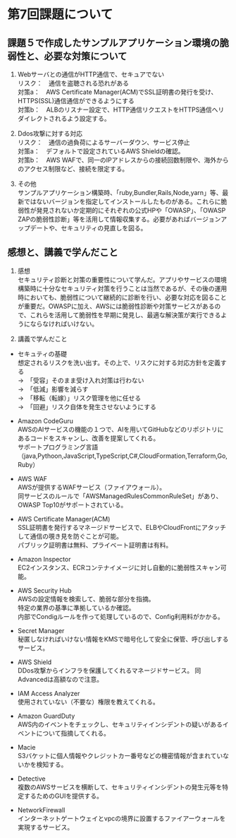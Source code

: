 # 第7回課題について

## 課題５で作成したサンプルアプリケーション環境の脆弱性と、必要な対策について

1. Webサーバとの通信がHTTP通信で、セキュアでない  
リスク：　通信を盗聴される恐れがある  
対策a：　AWS Certificate Manager(ACM)でSSL証明書の発行を受け、HTTPS(SSL)通信通信ができるようにする  
対策b：　ALBのリスナー設定で、HTTP通信リクエストをHTTPS通信へリダイレクトされるよう設定する。


2. Ddos攻撃に対する対応  
リスク：　通信の過負荷によるサーバーダウン、サービス停止  
対策a：　デフォルトで設定されているAWS Shieldの確認。  
対策b：　AWS WAFで、同一のIPアドレスからの接続回数制限や、海外からのアクセス制限など、接続を限定する。


3. その他  
サンプルアプリケーション構築時、「ruby,Bundler,Rails,Node,yarn」等、最新ではないバージョンを指定してインストールしたものがある。これらに脆弱性が発見されないか定期的にそれぞれの公式HPや「OWASP」、「OWASP ZAPの脆弱性診断」等を活用して情報収集する。必要があればバージョンアップデートや、セキュリティの見直しを図る。



## 感想と、講義で学んだこと
1. 感想  
セキュリティ診断と対策の重要性について学んだ。アプリやサービスの環境構築時に十分なセキュリティ対策を行うことは当然であるが、その後の運用時においても、脆弱性について継続的に診断を行い、必要な対応を図ることが重要だ。OWASPに加え、AWSには脆弱性診断や対策サービスがあるので、これらを活用して脆弱性を早期に発見し、最適な解決策が実行できるようにならなければいけない。


2. 講義で学んだこと
* セキュティの基礎  
想定されるリスクを洗い出す。その上で、リスクに対する対応方針を定義する  
→　「受容」そのまま受け入れ対策は行わない  
→　「低減」影響を減らす  
→　「移転（転嫁）」リスク管理を他に任せる  
→　「回避」リスク自体を発生させないようにする


* Amazon CodeGuru  
AWSのAIサービスの機能の１つで、AIを用いてGitHubなどのリポジトリにあるコードをスキャンし、改善を提案してくれる。  
サポートプログラミング言語（java,Pythoon,JavaScript,TypeScript,C#,CloudFormation,Terraform,Go,Ruby）


* AWS WAF  
AWSが提供するWAFサービス（ファイアウォール）。  
同サービスのルールで「AWSManagedRulesCommonRuleSet」があり、OWASP Top10がサポートされている。


* AWS Certificate Manager(ACM)  
SSL証明書を発行するマネージドサービスで、ELBやCloudFrontにアタッチして通信の覗き見を防ぐことが可能。  
パブリック証明書は無料、プライベート証明書は有料。


* Amazon Inspector  
EC2インスタンス、ECRコンテナイメージに対し自動的に脆弱性スキャン可能。


* AWS Security Hub  
AWSの設定情報を検索して、脆弱な部分を指摘。  
特定の業界の基準に準拠しているか確認。  
内部でCondigルールを作って処理しているので、Config利用料がかかる。


* Secret Manager  
秘匿しなければいけない情報をKMSで暗号化して安全に保管、呼び出しするサービス。


* AWS Shield  
DDos攻撃からインフラを保護してくれるマネージドサービス。
同Advancedは高額なので注意。


* IAM Access Analyzer  
使用されていない（不要な）権限を教えてくれる。


* Amazon GuardDuty  
AWS内のイベントをチェックし、セキュリティインシデントの疑いがあるイベントについて指摘してくれる。


* Macie  
S3バケットに個人情報やクレジットカー番号などの機密情報が含まれていないかを検知する。


* Detective  
複数のAWSサービスを横断して、セキュリティインシデントの発生元等を特定するためのGUIを提供する。


* NetworkFirewall  
インターネットゲートウェイとvpcの境界に設置するファイアーウォールを実現するサービス。
